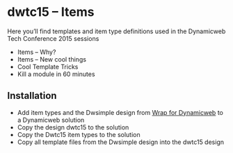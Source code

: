 dwtc15 – Items
==============

Here you’ll find templates and item type definitions used in the Dynamicweb Tech Conference 2015 sessions

* Items – Why?
* Items – New cool things
* Cool Template Tricks
* Kill a module in 60 minutes

Installation
------------

* Add item types and the Dwsimple design from [Wrap for Dynamicweb](http://developer.dynamicweb.com/downloads.aspx) to a Dynamicweb solution
* Copy the design dwtc15 to the solution
* Copy the Dwtc15 item types to the solution
* Copy all template files from the Dwsimple design into the dwtc15 design
